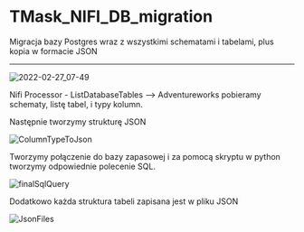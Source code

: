 # TMask_NIFI_DB_migration
Migracja bazy Postgres wraz z wszystkimi schematami i tabelami, plus kopia w formacie JSON


---------



![2022-02-27_07-49](https://user-images.githubusercontent.com/75216446/155878749-c114b1f3-8a97-4c5a-8e98-8014398cc1f7.png)


Nifi Processor - ListDatabaseTables --> Adventureworks pobieramy schematy, listę tabel, i typy kolumn. 

Następnie tworzymy strukturę JSON



![ColumnTypeToJson](https://user-images.githubusercontent.com/75216446/155878912-8941433e-f861-4284-98b6-91989900f91a.png)


Tworzymy połączenie do bazy zapasowej i za pomocą skryptu w python tworzymy odpowiednie polecenie SQL.

![finalSqlQuery](https://user-images.githubusercontent.com/75216446/155878950-40dd5ec9-cd03-4e29-98b9-0fb198e611a1.png)


Dodatkowo każda struktura tabeli zapisana jest w pliku JSON


![JsonFiles](https://user-images.githubusercontent.com/75216446/155878966-ad8ce714-a42e-4582-9dbe-0eec93faa8d0.png)
